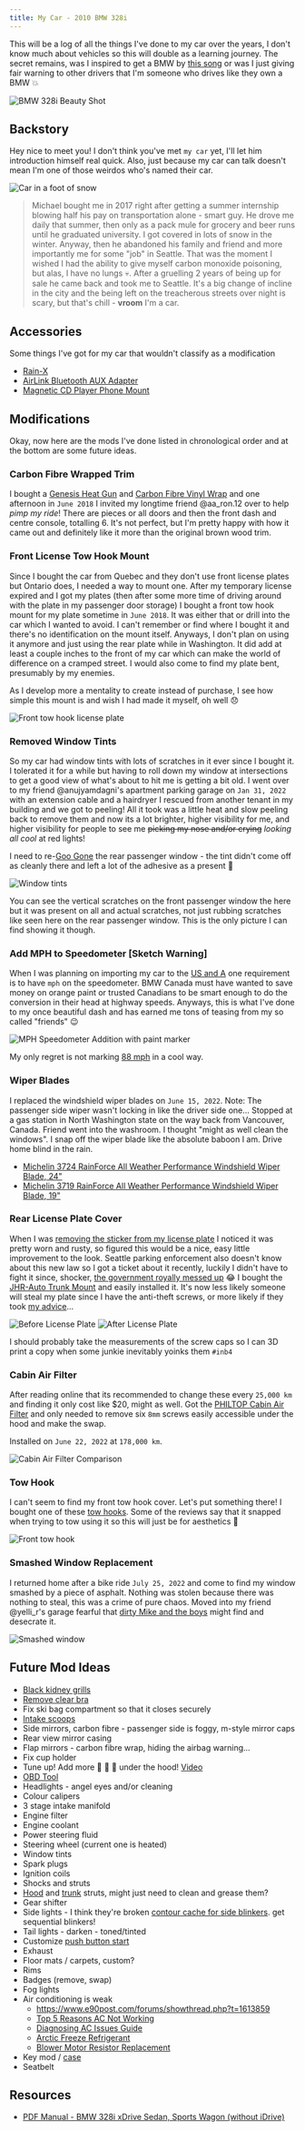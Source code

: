 ```yaml
---
title: My Car - 2010 BMW 328i
---
```


This will be a log of all the things I've done to my car over the years, I don't know much about vehicles so this will double as a learning journey.
The secret remains, was I inspired to get a BMW by [this song](https://open.spotify.com/track/7hf89cT5FEmLV5E9fjrjG7?si=e0d596057b2c40e7) or was I just giving fair warning to other drivers that I'm someone who drives like they own a BMW :boom:

![BMW 328i Beauty Shot](/assets/img/car/bmw.jpg)

## Backstory

Hey nice to meet you! I don't think you've met `my car` yet, I'll let him introduction himself real quick. Also, just because my car can talk doesn't mean I'm one of those weirdos who's named their car.

![Car in a foot of snow](/assets/img//car/snow.jpg)

> Michael bought me in 2017 right after getting a summer internship blowing half his pay on transportation alone - smart guy. He drove me daily that summer, then only as a pack mule for grocery and beer runs until he graduated university. I got covered in lots of snow in the winter. Anyway, then he abandoned his family and friend and more importantly me for some "job" in Seattle. That was the moment I wished I had the ability to give myself carbon monoxide poisoning, but alas, I have no lungs :skull:. After a gruelling 2 years of being up for sale he came back and took me to Seattle. It's a big change of incline in the city and the being left on the treacherous streets over night is scary, but that's chill - **vroom** I'm a car.

## Accessories

Some things I've got for my car that wouldn't classify as a modification

- [Rain-X](https://www.amazon.com/gp/product/B000BVRZ74)
- [AirLink Bluetooth AUX Adapter](https://www.indiegogo.com/projects/airlink-make-any-audio-device-wireless#/)
- [Magnetic CD Player Phone Mount](https://www.amazon.ca/gp/product/B06Y42RKPF)

## Modifications

Okay, now here are the mods I've done listed in chronological order and at the bottom are some future ideas.

### Carbon Fibre Wrapped Trim

I bought a [Genesis Heat Gun](https://www.amazon.ca/gp/product/B00EU2T8GG) and [Carbon Fibre Vinyl Wrap](https://www.amazon.ca/gp/product/B017IAJ4FQ) and one afternoon in `June 2018` I invited my longtime friend @aa_ron.12 over to help _pimp my ride_! There are pieces or all doors and then the front dash and centre console, totalling 6. It's not perfect, but I'm pretty happy with how it came out and definitely like it more than the original brown wood trim.

<!-- TODO
![Carbon Fibre Wrapped Trim Interior](/assets/img/car/carbon-fibre-trim.jpg)
-->

### Front License Tow Hook Mount

Since I bought the car from Quebec and they don't use front license plates but Ontario does, I needed a way to mount one. After my temporary license expired and I got my plates (then after some more time of driving around with the plate in my passenger door storage) I bought a front tow hook mount for my plate sometime in `June 2018`. It was either that or drill into the car which I wanted to avoid. I can't remember or find where I bought it and there's no identification on the mount itself. Anyways, I don't plan on using it anymore and just using the rear plate while in Washington. It did add at least a couple inches to the front of my car which can make the world of difference on a cramped street. I would also come to find my plate bent, presumably by my enemies.

As I develop more a mentality to create instead of purchase, I see how simple this mount is and wish I had made it myself, oh well :disappointed:

![Front tow hook license plate](/assets/img/car/front-plate.jpg)

### Removed Window Tints

So my car had window tints with lots of scratches in it ever since I bought it. I tolerated it for a while but having to roll down my window at intersections to get a good view of what's about to hit me is getting a bit old.
I went over to my friend @anujyamdagni's apartment parking garage on `Jan 31, 2022` with an extension cable and a hairdryer I rescued from another tenant in my building and we got to peeling! All it took was a little heat and slow peeling back to remove them and now its a lot brighter, higher visibility for me, and higher visibility for people to see me ~~picking my nose and/or crying~~ _looking all cool_ at red lights!

I need to re-[Goo Gone](https://googone.com/) the rear passenger window - the tint didn't come off as cleanly there and left a lot of the adhesive as a present :gift:

![Window tints](/assets/img/car/tint-scratched.jpg)

You can see the vertical scratches on the front passenger window the here but it was present on all and actual scratches, not just rubbing scratches like seen here on the rear passenger window. This is the only picture I can find showing it though.

### Add MPH to Speedometer [Sketch Warning]

When I was planning on importing my car to the [US and A](https://youtu.be/xrTbsefI7aA) one requirement is to have `mph` on the speedometer. BMW Canada must have wanted to save money on orange paint or trusted Canadians to be smart enough to do the conversion in their head at highway speeds. Anyways, this is what I've done to my once beautiful dash and has earned me tons of teasing from my so called "friends" :wink:

![MPH Speedometer Addition with paint marker](/assets/img/car/mph-speedometer.jpg)

My only regret is not marking [88 mph](https://www.imdb.com/title/tt0088763/characters/nm0000502) in a cool way.

### Wiper Blades

I replaced the windshield wiper blades on `June 15, 2022`. Note: The passenger side wiper wasn't locking in like the driver side one...
Stopped at a gas station in North Washington state on the way back from Vancouver, Canada. Friend went into the washroom. I thought "might as well clean the windows". I snap off the wiper blade like the absolute baboon I am. Drive home blind in the rain.

- [Michelin 3724 RainForce All Weather Performance Windshield Wiper Blade, 24"](https://www.amazon.com/gp/product/B001D5BQ2C)
- [Michelin 3719 RainForce All Weather Performance Windshield Wiper Blade, 19"](https://www.amazon.com/gp/product/B001D5A4KW)

### Rear License Plate Cover

When I was [removing the sticker from my license plate](https://www.ontario.ca/page/get-refund-or-credit-your-licence-plate-sticker-or-drivers-licence) I noticed it was pretty worn and rusty, so figured this would be a nice, easy little improvement to the look. Seattle parking enforcement also doesn't know about this new law so I got a ticket about it recently, luckily I didn't have to fight it since, shocker, [the government royally messed up](https://seattle.gov/parking-ticket-refunds) :joy:
I bought the [JHR-Auto Trunk Mount](https://www.amazon.com/gp/product/B09KGSRVRZ) and easily installed it. It's now less likely someone will steal my plate since I have the anti-theft screws, or more likely if they took [my advice](https://twitter.com/micmax_/status/1533661129863417856)...

![Before License Plate](/assets/img/car/rear-plate-old.jpg)
![After License Plate](/assets/img/car/rear-plate-new.jpg)

I should probably take the measurements of the screw caps so I can 3D print a copy when some junkie inevitably yoinks them `#inb4`

### Cabin Air Filter

After reading online that its recommended to change these every `25,000 km` and finding it only cost like $20, might as well. Got the [PHILTOP Cabin Air Filter](https://www.amazon.com/dp/B08MT6LBLW) and only needed to remove six `8mm` screws easily accessible under the hood and make the swap.

Installed on `June 22, 2022` at `178,000 km`.

![Cabin Air Filter Comparison](/assets/img/car/cabin-filter.jpg)

### Tow Hook

I can't seem to find my front tow hook cover. Let's put something there! I bought one of these [tow hooks](https://www.amazon.com/gp/product/B0756YTQXH). Some of the reviews say that it snapped when trying to tow using it so this will just be for aesthetics :angel:

![Front tow hook](/assets/img/car/tow-hook.jpg)

### Smashed Window Replacement

I returned home after a bike ride `July 25, 2022` and come to find my window smashed by a piece of asphalt. Nothing was stolen because there was nothing to steal, this was a crime of pure chaos. Moved into my friend @yelli_r's garage fearful that [dirty Mike and the boys](https://youtu.be/u1j4mK6cs_A) might find and desecrate it.

![Smashed window](/assets/img/car/smashed.jpg)

## Future Mod Ideas

- [Black kidney grills](https://www.amazon.com/dp/B08ZHRZFKR)
- [Remove clear bra](https://youtu.be/BYH5emgD3ec)
- Fix ski bag compartment so that it closes securely
- [Intake scoops](https://www.amazon.com/dp/B001JQTN66)
- Side mirrors, carbon fibre - passenger side is foggy, m-style mirror caps
- Rear view mirror casing
- Flap mirrors - carbon fibre wrap, hiding the airbag warning...
- Fix cup holder
- Tune up! Add more :horse: :horse: :horse: under the hood! [Video](https://youtu.be/xTaHuyfJy3A)
- [OBD Tool](https://www.mycarly.com/blog/car-diagnostics/best-car-diagnostic-tool/)
- Headlights - angel eyes and/or cleaning
- Colour calipers
- 3 stage intake manifold
- Engine filter
- Engine coolant
- Power steering fluid
- Steering wheel (current one is heated)
- Window tints
- Spark plugs
- Ignition coils
- Shocks and struts
- [Hood](https://www.amazon.com/gp/product/B07B4STRGZ) and [trunk](https://www.amazon.com/gp/product/B01C8UG5SK) struts, might just need to clean and grease them?
- Gear shifter
- Side lights - I think they're broken [contour cache for side blinkers](https://www.thingiverse.com/thing:3831972). get sequential blinkers!
- Tail lights - darken - toned/tinted
- Customize [push button start](https://www.amazon.com/gp/product/B0834KBW9Y)
- Exhaust
- Floor mats / carpets, custom?
- Rims
- Badges (remove, swap)
- Fog lights
- Air conditioning is weak
  - <https://www.e90post.com/forums/showthread.php?t=1613859>
  - [Top 5 Reasons AC Not Working](https://youtu.be/mYYyCJ2OWOs)
  - [Diagnosing AC Issues Guide](https://sbautowerks.com/how-to-diagnose-air-conditioning-system-issues-in-a-bmw/)
  - [Arctic Freeze Refrigerant](https://www.walmart.com/ip/Arctic-Freeze-Ultra-Synthetic-Automotive-Refrigerant-134a-22-oz/16930282)
  - [Blower Motor Resistor Replacement](https://youtu.be/AqRhj4KWuu8)
- Key mod / [case](https://store.ijdmtoy.com/products/key-fob-cover-keychain-accessories-aa2037)
- Seatbelt

## Resources

- [PDF Manual - BMW 328i xDrive Sedan, Sports Wagon (without iDrive)](https://www.bmwsections.com/docs/3series/)
